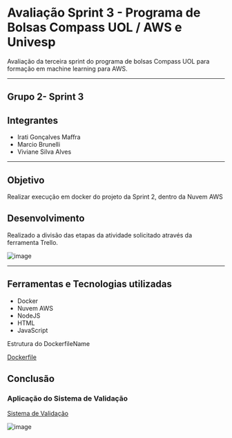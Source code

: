 # Avaliação Sprint 3 - Programa de Bolsas Compass UOL / AWS e Univesp

Avaliação da terceira sprint do programa de bolsas Compass UOL para formação em machine learning para AWS.

***
## Grupo  2- Sprint 3

## Integrantes

- Irati Gonçalves Maffra
- Marcio Brunelli
- Viviane Silva Alves

***

##  Objetivo

Realizar execução em docker do projeto da Sprint 2, dentro da Nuvem AWS

##  Desenvolvimento


Realizado a divisão das etapas da atividade solicitado através da ferramenta Trello.

![image](https://user-images.githubusercontent.com/117780664/226312264-4c6371e7-dd99-407e-8e68-9962a01334ed.png)

***
##  Ferramentas e Tecnologias utilizadas

- Docker
- Nuvem AWS
- NodeJS
- HTML
- JavaScript

Estrutura do DockerfileName

[Dockerfile](https://https://github.com/Compass-pb-aws-2023-Univesp/sprint-3-pb-aws-univesp/blob/grupo-2/Dockerfile)

## Conclusão

###   Aplicação do Sistema de Validação 

[Sistema de Validação](http://3.94.120.75:9000)

![image](https://user-images.githubusercontent.com/117780664/228310471-3024c878-6790-4bd6-babe-eb89cfd10b04.png)



